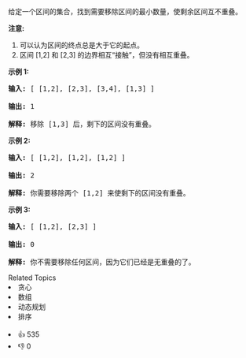 <p>给定一个区间的集合，找到需要移除区间的最小数量，使剩余区间互不重叠。</p>

<p><strong>注意:</strong></p>

<ol>
	<li>可以认为区间的终点总是大于它的起点。</li>
	<li>区间 [1,2] 和 [2,3] 的边界相互&ldquo;接触&rdquo;，但没有相互重叠。</li>
</ol>

<p><strong>示例 1:</strong></p>

<pre>
<strong>输入:</strong> [ [1,2], [2,3], [3,4], [1,3] ]

<strong>输出:</strong> 1

<strong>解释:</strong> 移除 [1,3] 后，剩下的区间没有重叠。
</pre>

<p><strong>示例 2:</strong></p>

<pre>
<strong>输入:</strong> [ [1,2], [1,2], [1,2] ]

<strong>输出:</strong> 2

<strong>解释:</strong> 你需要移除两个 [1,2] 来使剩下的区间没有重叠。
</pre>

<p><strong>示例 3:</strong></p>

<pre>
<strong>输入:</strong> [ [1,2], [2,3] ]

<strong>输出:</strong> 0

<strong>解释:</strong> 你不需要移除任何区间，因为它们已经是无重叠的了。
</pre>
<div><div>Related Topics</div><div><li>贪心</li><li>数组</li><li>动态规划</li><li>排序</li></div></div><br><div><li>👍 535</li><li>👎 0</li></div>